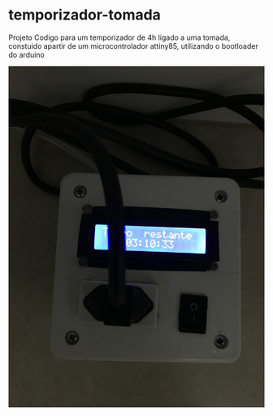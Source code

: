 # temporizador-tomada

Projeto 
Codigo para um temporizador de 4h ligado a uma tomada, constuido apartir de um microcontrolador attiny85, utilizando o bootloader do arduino

![screenshot](project-image.jpg)
